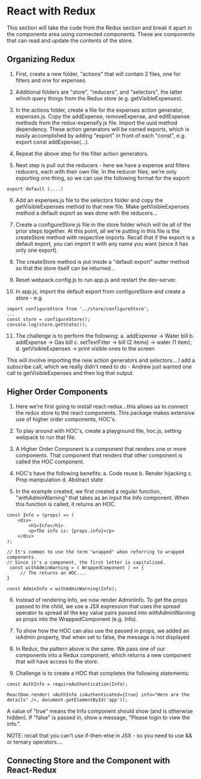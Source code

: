# React with Redux

This section will take the code from the Redux section and break it apart in the components area using connected components.  These are components that can read and update the contents of the store.

## Organizing Redux

1. First, create a new folder, "actions" that will contain 2 files, one for filters and one for expenses.

2. Additional folders are "store", "reducers", and "selectors", the latter which query things from the Redux store (e.g. getVisibleExpenses).

3. In the actions folder, create a file for the expenses action generator, expenses.js.  Copy the addExpense, removeExpense, and editExpense methods from the redux-expensify.js file.  Import the uuid method dependency.  These action generators will be named exports, which is easily accomplished by adding "export" in front of each "const", e.g. export const addExpense(...).

4. Repeat the above step for the filter action generators.

5. Next step is pull out the reducers - here we have a expense and filters reducers, each with their own file.  In the reducer files, we're only exporting one thing, so we can use the following format for the export:
```
export default (....)
```

6. Add an expenses.js file to the selectors folder and copy the getVisibleExpenses method to that new file.  Make getVisibleExpenses method a default export as was done with the reducers...

7. Create a configureStore.js file in the store folder which will tie all of the prior steps together.  At this point, all we're putting in this file is the createStore method with respective imports.  Recall that if the export is a default export, you can import it with any name you want (since it has only one export).

8. The createStore method is put inside a "default export" outter method so that the store itself can be returned...

9. Reset webpack.config.js to run app.js and restart the dev-server.

10. In app.js, import the default export from configureStore and create a store - e.g.
```
import configureStore from '../store/configureStore';
...
const store = configureStore();
console.log(store.getState());

```

11. The challenge is to perform the following:
a. addExpense -> Water bill
b. addExpense -> Gas bill
c. setTextFilter -> bill (2 items) -> water (1 item);
d. getVisibleExpenses -> print visible ones to the screen

This will involve importing the new action generators and selectors...
I add a subscribe call, which we really didn't need to do - Andrew just wanted one call to getVisibleExpenses and then log that output.

## Higher Order Components

1. Here we're first going to install react-redux...this allows us to connect the redux store to the react components.  This package makes extensive use of higher order components, HOC's.

2. To play around with HOC's, create a playground file, hoc.js, setting webpack to run that file.

3. A Higher Order Component is a component that renders one or more components.  That component that renders that other component is called the HOC component.

4. HOC's have the following benefits:
a. Code reuse
b. Render hijacking
c. Prop manipulation
d. Abstract state

5. In the example created, we first created a regular function, "withAdminWarning" that takes as an input the Info component.  When this function is called, it returns an HOC.

```
const Info = (props) => (
    <div>
        <h1>Info</h1>
        <p>The info is: {props.info}</p>
    </div>
);

// It's common to use the term "wrapped" when referring to wrapped components.
// Since it's a component, the first letter is capitalized.
 const withAdminWarning = ( WrappedComponent ) => {
     // The returns an HOC....
}

const AdminInfo = withAdminWarning(Info);
```

6. Instead of rendering Info, we now render AdminInfo.  To get the props passed to the child, we use a JSX expression that uses the spread operator to spread all the key value pairs passed into withAdminWarning as props into the WrappedComponent (e.g. Info).

7. To show how the HOC can also use the passed in props, we added an isAdmin property, that when set to false, the message is not displayed.

8. In Redux, the pattern above is the same.  We pass one of our components into a Redux component, which returns a new component that will have access to the store.

9. Challenge is to create a HOC that completes the following statements:
```
const AuthInfo = requireAuthentication(Info);

ReactDom.render( <AuthInfo isAuthenticated={true} info="Here are the details" />, document.getElementById('app'));
```

A value of "true" means the Info component should show (and is otherwise hidden).  If "false" is passed in, show a message, "Please login to view the info.".

NOTE: recall that you can't use if-then-else in JSX - so you need to use && or ternary operators....

## Connecting Store and the Component with React-Redux
